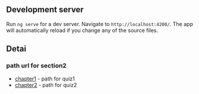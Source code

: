 ## Development server

Run `ng serve` for a dev server. Navigate to `http://localhost:4200/`. The app will automatically reload if you change any of the source files.

## Detai
### path url for section2 
[chapter1]: <http://localhost:4200/chapter1>
[chapter2]: <http://localhost:4200/chapter2>
- [chapter1] - path for quiz1
- [chapter2] - path for quiz2
